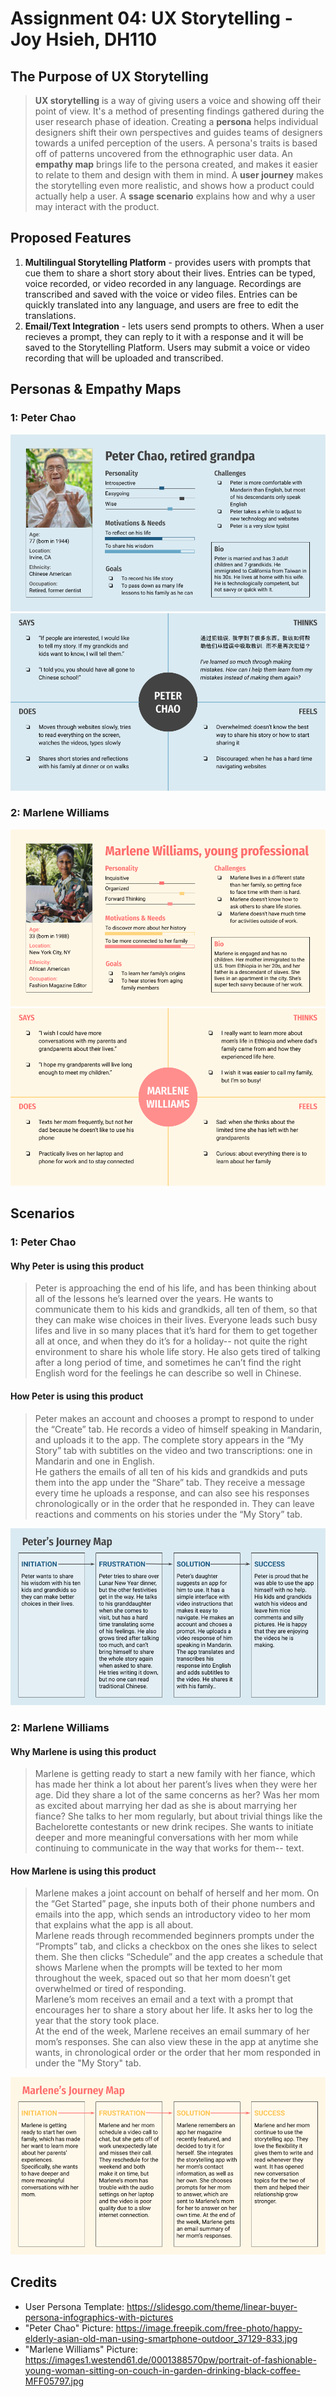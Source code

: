 # Assignment 04: UX Storytelling - Joy Hsieh, DH110
## The Purpose of UX Storytelling
> **UX storytelling** is a way of giving users a voice and showing off their point of view. It's a method of presenting findings gathered during the user research phase of ideation.
Creating a **persona** helps individual designers shift their own perspectives and guides teams of designers towards a unifed perception of the users. A persona's traits is based off of patterns uncovered from the ethnographic user data.
An **empathy map** brings life to the persona created, and makes it easier to relate to them and design with them in mind.
A **user journey** makes the storytelling even more realistic, and shows how a product could actually help a user.
A **ssage scenario** explains how and why a user may interact with the product.

## Proposed Features
1. **Multilingual Storytelling Platform** - provides users with prompts that cue them to share a short story about their lives. Entries can be typed, voice recorded, or video recorded in any language. Recordings are transcribed and saved with the voice or video files. Entries can be quickly translated into any language, and users are free to edit the translations.
2. **Email/Text Integration** - lets users send prompts to others. When a user recieves a prompt, they can reply to it with a response and it will be saved to the Storytelling Platform. Users may submit a voice or video recording that will be uploaded and transcribed.

## Personas & Empathy Maps
### 1: Peter Chao
![Peter-Chao-Persona](Peter-Chao-Persona.png)
![Peter-Chao-Map](Peter-Chao-Map.png)
### 2: Marlene Williams
![Marlene-Williams-Persona](Marlene-Williams-Persona.png)
![Marlene-Williams-Map](Marlene-Williams-Map.png)

## Scenarios
### 1: Peter Chao
#### Why Peter is using this product
> Peter is approaching the end of his life, and has been thinking about all of the lessons he’s learned over the years. He wants to communicate them to his kids and grandkids, all ten of them, so that they can make wise choices in their lives. Everyone leads such busy lifes and live in so many places that it’s hard for them to get together all at once, and when they do it’s for a holiday-- not quite the right environment to share his whole life story. He also gets tired of talking after a long period of time, and sometimes he can’t find the right English word for the feelings he can describe so well in Chinese.
#### How Peter is using this product
>Peter makes an account and chooses a prompt to respond to under the “Create” tab. He records a video of himself speaking in Mandarin, and uploads it to the app. The complete story appears in the “My Story” tab with subtitles on the video and two transcriptions: one in Mandarin and one in English.  
He gathers the emails of all ten of his kids and grandkids and puts them into the app under the “Share” tab. They receive a message every time he uploads a response, and can also see his responses chronologically or in the order that he responded in. They can leave reactions and comments on his stories under the “My Story” tab. 

![Peter-Journey](Peter-Journey.png)
### 2: Marlene Williams
#### Why Marlene is using this product
> Marlene is getting ready to start a new family with her fiance, which has made her think a lot about her parent’s lives when they were her age. Did they share a lot of the same concerns as her? Was her mom as excited about marrying her dad as she is about marrying her fiance? She talks to her mom regularly, but about trivial things like the Bachelorette contestants or new drink recipes. She wants to initiate deeper and more meaningful conversations with her mom while continuing to communicate in the way that works for them-- text.
#### How Marlene is using this product
> Marlene makes a joint account on behalf of herself and her mom. On the “Get Started” page, she inputs both of their phone numbers and emails into the app, which sends an introductory video to her mom that explains what the app is all about.  
> Marlene reads through recommended beginners prompts under the “Prompts” tab, and clicks a checkbox on the ones she likes to select them. She then clicks “Schedule” and the app creates a schedule that shows Marlene when the prompts will be texted to her mom throughout the week, spaced out so that her mom doesn’t get overwhelmed or tired of responding.  
> Marlene’s mom receives an email and a text with a prompt that encourages her to share a story about her life. It asks her to log the year that the story took place.  
> At the end of the week, Marlene receives an email summary of her mom’s responses. She can also view these in the app at anytime she wants, in chronological order or the order that her mom responded in under the "My Story" tab.

![Marlene-Journey](Marlene-Journey.png)

## Credits
- User Persona Template: https://slidesgo.com/theme/linear-buyer-persona-infographics-with-pictures
- "Peter Chao" Picture: https://image.freepik.com/free-photo/happy-elderly-asian-old-man-using-smartphone-outdoor_37129-833.jpg
- "Marlene Williams" Picture: https://images1.westend61.de/0001388570pw/portrait-of-fashionable-young-woman-sitting-on-couch-in-garden-drinking-black-coffee-MFF05797.jpg
